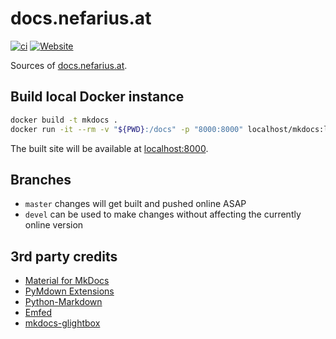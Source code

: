 # docs.nefarius.at

[![ci](https://github.com/nefarius/docs.nefarius.at/actions/workflows/ci.yml/badge.svg)](https://github.com/nefarius/docs.nefarius.at/actions/workflows/ci.yml) [![Website](https://img.shields.io/website-up-down-green-red/https/docs.nefarius.at.svg?label=docs.nefarius.at)](https://docs.nefarius.at/)

Sources of [docs.nefarius.at](https://docs.nefarius.at/).

## Build local Docker instance

```bash
docker build -t mkdocs .
docker run -it --rm -v "${PWD}:/docs" -p "8000:8000" localhost/mkdocs:latest
```

The built site will be available at [localhost:8000](http://localhost:8000/).

## Branches

- `master` changes will get built and pushed online ASAP
- `devel` can be used to make changes without affecting the currently online version

## 3rd party credits

- [Material for MkDocs](https://squidfunk.github.io/mkdocs-material/)
- [PyMdown Extensions](https://facelessuser.github.io/pymdown-extensions/extensions/arithmatex/)
- [Python-Markdown](https://python-markdown.github.io/)
- [Emfed](https://github.com/sampsyo/emfed)
- [mkdocs-glightbox](https://github.com/Blueswen/mkdocs-glightbox)
